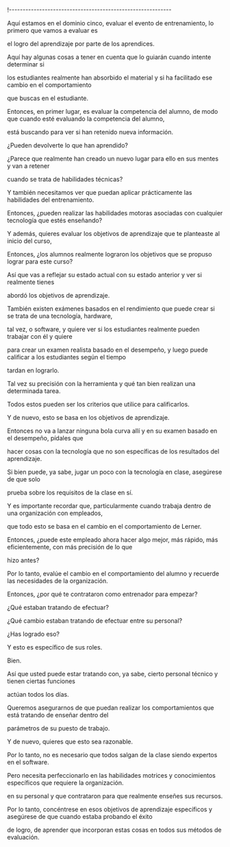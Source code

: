 !-----------------------------------------------------------

Aquí estamos en el dominio cinco, evaluar el evento de entrenamiento, lo primero que vamos a evaluar es

el logro del aprendizaje por parte de los aprendices.

Aquí hay algunas cosas a tener en cuenta que lo guiarán cuando intente determinar si

los estudiantes realmente han absorbido el material y si ha facilitado ese cambio en el comportamiento

que buscas en el estudiante.

Entonces, en primer lugar, es evaluar la competencia del alumno, de modo que cuando esté evaluando la competencia del alumno,

está buscando para ver si han retenido nueva información.

¿Pueden devolverte lo que han aprendido?

¿Parece que realmente han creado un nuevo lugar para ello en sus mentes y van a retener

cuando se trata de habilidades técnicas?

Y también necesitamos ver que puedan aplicar prácticamente las habilidades del entrenamiento.

Entonces, ¿pueden realizar las habilidades motoras asociadas con cualquier tecnología que estés enseñando?

Y además, quieres evaluar los objetivos de aprendizaje que te planteaste al inicio del curso,

Entonces, ¿los alumnos realmente lograron los objetivos que se propuso lograr para este curso?

Así que vas a reflejar su estado actual con su estado anterior y ver si realmente tienes

abordó los objetivos de aprendizaje.

También existen exámenes basados en el rendimiento que puede crear si se trata de una tecnología, hardware,

tal vez, o software, y quiere ver si los estudiantes realmente pueden trabajar con él y quiere

para crear un examen realista basado en el desempeño, y luego puede calificar a los estudiantes según el tiempo

tardan en lograrlo.

Tal vez su precisión con la herramienta y qué tan bien realizan una determinada tarea.

Todos estos pueden ser los criterios que utilice para calificarlos.

Y de nuevo, esto se basa en los objetivos de aprendizaje.

Entonces no va a lanzar ninguna bola curva allí y en su examen basado en el desempeño, pídales que

hacer cosas con la tecnología que no son específicas de los resultados del aprendizaje.

Si bien puede, ya sabe, jugar un poco con la tecnología en clase, asegúrese de que solo

prueba sobre los requisitos de la clase en sí.

Y es importante recordar que, particularmente cuando trabaja dentro de una organización con empleados,

que todo esto se basa en el cambio en el comportamiento de Lerner.

Entonces, ¿puede este empleado ahora hacer algo mejor, más rápido, más eficientemente, con más precisión de lo que

hizo antes?

Por lo tanto, evalúe el cambio en el comportamiento del alumno y recuerde las necesidades de la organización.

Entonces, ¿por qué te contrataron como entrenador para empezar?

¿Qué estaban tratando de efectuar?

¿Qué cambio estaban tratando de efectuar entre su personal?

¿Has logrado eso?

Y esto es específico de sus roles.

Bien.

Así que usted puede estar tratando con, ya sabe, cierto personal técnico y tienen ciertas funciones

actúan todos los días.

Queremos asegurarnos de que puedan realizar los comportamientos que está tratando de enseñar dentro del

parámetros de su puesto de trabajo.

Y de nuevo, quieres que esto sea razonable.

Por lo tanto, no es necesario que todos salgan de la clase siendo expertos en el software.

Pero necesita perfeccionarlo en las habilidades motrices y conocimientos específicos que requiere la organización.

en su personal y que contrataron para que realmente enseñes sus recursos.

Por lo tanto, concéntrese en esos objetivos de aprendizaje específicos y asegúrese de que cuando estaba probando el éxito

de logro, de aprender que incorporan estas cosas en todos sus métodos de evaluación.